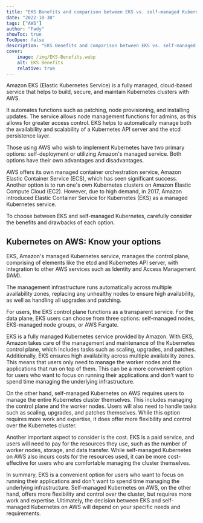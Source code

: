 ```yaml
---
title: "EKS Benefits and comparison between EKS vs. self-managed Kubernetes"
date: "2022-10-30"
tags: ["AWS"]
author: "Fady"
showToc: true
TocOpen: false
description: "EKS Benefits and comparison between EKS vs. self-managed Kubernetes"
cover:
    image: /img/EKS-Benefits.webp
    alt: EKS Benefits
    relative: true
---
```

Amazon EKS (Elastic Kubernetes Service) is a fully managed, cloud-based service that helps to build, secure, and maintain Kubernetes clusters with AWS.

It automates functions such as patching, node provisioning, and installing updates. The service allows node management functions for admins, as this allows for greater access control. EKS helps to automatically manage both the availability and scalability of a Kubernetes API server and the etcd persistence layer.

Those using AWS who wish to implement Kubernetes have two primary options: self-deployment or utilizing Amazon's managed service. Both options have their own advantages and disadvantages.

AWS offers its own managed container orchestration service, Amazon Elastic Container Service (ECS), which has seen significant success. Another option is to run one's own Kubernetes clusters on Amazon Elastic Compute Cloud (EC2). However, due to high demand, in 2017, Amazon introduced Elastic Container Service for Kubernetes (EKS) as a managed Kubernetes service.

To choose between EKS and self-managed Kubernetes, carefully consider the benefits and drawbacks of each option.

## Kubernetes on AWS: Know your options
EKS, Amazon's managed Kubernetes service, manages the control plane, comprising of elements like the etcd and Kubernetes API server, with integration to other AWS services such as Identity and Access Management (IAM).

The management infrastructure runs automatically across multiple availability zones, replacing any unhealthy nodes to ensure high availability, as well as handling all upgrades and patching.

For users, the EKS control plane functions as a transparent service. For the data plane, EKS users can choose from three options: self-managed nodes, EKS-managed node groups, or AWS Fargate.

EKS is a fully managed Kubernetes service provided by Amazon. With EKS, Amazon takes care of the management and maintenance of the Kubernetes control plane, which includes tasks such as scaling, upgrades, and patches. Additionally, EKS ensures high availability across multiple availability zones. This means that users only need to manage the worker nodes and the applications that run on top of them. This can be a more convenient option for users who want to focus on running their applications and don't want to spend time managing the underlying infrastructure.

On the other hand, self-managed Kubernetes on AWS requires users to manage the entire Kubernetes cluster themselves. This includes managing the control plane and the worker nodes. Users will also need to handle tasks such as scaling, upgrades, and patches themselves. While this option requires more work and expertise, it does offer more flexibility and control over the Kubernetes cluster.

Another important aspect to consider is the cost. EKS is a paid service, and users will need to pay for the resources they use, such as the number of worker nodes, storage, and data transfer. While self-managed Kubernetes on AWS also incurs costs for the resources used, it can be more cost-effective for users who are comfortable managing the cluster themselves.

In summary, EKS is a convenient option for users who want to focus on running their applications and don't want to spend time managing the underlying infrastructure. Self-managed Kubernetes on AWS, on the other hand, offers more flexibility and control over the cluster, but requires more work and expertise. Ultimately, the decision between EKS and self-managed Kubernetes on AWS will depend on your specific needs and requirements.

